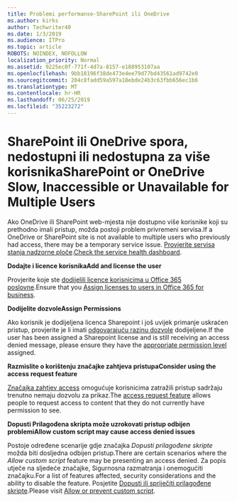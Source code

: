 ```yaml
---
title: Problemi performanse-SharePoint ili OneDrive
ms.author: kirks
author: Techwriter40
ms.date: 1/3/2019
ms.audience: ITPro
ms.topic: article
ROBOTS: NOINDEX, NOFOLLOW
localization_priority: Normal
ms.assetid: 9225ec0f-771f-4d7a-8157-e188953107aa
ms.openlocfilehash: 9bb18196f38de473e4ee79d77bd43561ad9742e0
ms.sourcegitcommit: 204c8fadd59a597a18ebde24b3c63fbb656ec1b6
ms.translationtype: MT
ms.contentlocale: hr-HR
ms.lasthandoff: 06/25/2019
ms.locfileid: "35223272"
---
```

# <a name="sharepoint-or-onedrive-slow-inaccessible-or-unavailable-for-multiple-users"></a><span data-ttu-id="20470-102">SharePoint ili OneDrive spora, nedostupni ili nedostupna za više korisnika</span><span class="sxs-lookup"><span data-stu-id="20470-102">SharePoint or OneDrive Slow, Inaccessible or Unavailable for Multiple Users</span></span>

<span data-ttu-id="20470-103">Ako OneDrive ili SharePoint web-mjesta nije dostupno više korisnike koji su prethodno imali pristup, možda postoji problem privremeni servisa.</span><span class="sxs-lookup"><span data-stu-id="20470-103">If a OneDrive or SharePoint site is not available to multiple users who previously had access, there may be a temporary service issue.</span></span> <span data-ttu-id="20470-104">[Provjerite servisa stanja nadzorne ploče](https://portal.office.com/adminportal/home#/servicehealth).</span><span class="sxs-lookup"><span data-stu-id="20470-104">[Check the service health dashboard](https://portal.office.com/adminportal/home#/servicehealth).</span></span>

<span data-ttu-id="20470-105">**Dodajte i licence korisnika**</span><span class="sxs-lookup"><span data-stu-id="20470-105">**Add and license the user**</span></span>

<span data-ttu-id="20470-106">Provjerite koje ste [dodijelili licence korisnicima u Office 365 poslovne](https://docs.microsoft.com/office365/admin/subscriptions-and-billing/assign-licenses-to-users?view=o365-worldwide&amp;tabs=One).</span><span class="sxs-lookup"><span data-stu-id="20470-106">Ensure that you [Assign licenses to users in Office 365 for business](https://docs.microsoft.com/office365/admin/subscriptions-and-billing/assign-licenses-to-users?view=o365-worldwide&amp;tabs=One).</span></span>


<span data-ttu-id="20470-107">**Dodijelite dozvole**</span><span class="sxs-lookup"><span data-stu-id="20470-107">**Assign Permissions**</span></span>

<span data-ttu-id="20470-108">Ako korisnik je dodijeljena licenca Sharepoint i još uvijek primanje uskraćen pristup, provjerite je li imati [odgovarajuću razinu dozvole](https://docs.microsoft.com/sharepoint/understanding-permission-levels) dodijeljene.</span><span class="sxs-lookup"><span data-stu-id="20470-108">If the user has been assigned a Sharepoint license and is still receiving an access denied message, please ensure they have the [appropriate permission level](https://docs.microsoft.com/sharepoint/understanding-permission-levels) assigned.</span></span>

<span data-ttu-id="20470-109">**Razmislite o korištenju značajke zahtjeva pristupa**</span><span class="sxs-lookup"><span data-stu-id="20470-109">**Consider using the access request feature**</span></span>

<span data-ttu-id="20470-110">[Značajka zahtjev access](https://support.office.com/article/Set-up-and-manage-access-requests-94B26E0B-2822-49D4-929A-8455698654B3) omogućuje korisnicima zatražili pristup sadržaju trenutno nemaju dozvolu za prikaz.</span><span class="sxs-lookup"><span data-stu-id="20470-110">The [access request feature](https://support.office.com/article/Set-up-and-manage-access-requests-94B26E0B-2822-49D4-929A-8455698654B3) allows people to request access to content that they do not currently have permission to see.</span></span>

<span data-ttu-id="20470-111">**Dopusti Prilagođena skripta može uzrokovati pristup odbijen problemi**</span><span class="sxs-lookup"><span data-stu-id="20470-111">**Allow custom script may cause access denied issues**</span></span>

<span data-ttu-id="20470-112">Postoje određene scenarije gdje značajka *Dopusti prilagođene skripte* možda biti dosljedna odbijen pristup.</span><span class="sxs-lookup"><span data-stu-id="20470-112">There are certain scenarios where the *Allow custom script* feature may be presenting an access denied.</span></span> <span data-ttu-id="20470-113">Za popis utječe na sljedeće značajke, Sigurnosna razmatranja i onemogućiti značajku.</span><span class="sxs-lookup"><span data-stu-id="20470-113">For a list of features affected, security considerations and the ability to disable the feature.</span></span> <span data-ttu-id="20470-114">Posjetite [Dopusti ili spriječiti prilagođene skripte](https://docs.microsoft.com/sharepoint/allow-or-prevent-custom-script).</span><span class="sxs-lookup"><span data-stu-id="20470-114">Please visit [Allow or prevent custom script](https://docs.microsoft.com/sharepoint/allow-or-prevent-custom-script).</span></span>

